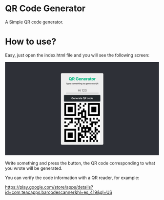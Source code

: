 # QR Code Generator
A Simple QR code generator.

# How to use?
Easy, just open the index.html file and you will see the following screen:

<img src="example.png" alt="header">

Write something and press the button, the QR code corresponding to what you wrote will be generated. 

You can verify the code information with a QR reader, for example:

https://play.google.com/store/apps/details?id=com.teacapps.barcodescanner&hl=es_419&gl=US
